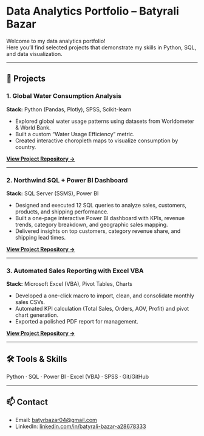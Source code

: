 # Data Analytics Portfolio – Batyrali Bazar

Welcome to my data analytics portfolio!  
Here you’ll find selected projects that demonstrate my skills in Python, SQL, and data visualization.

---

## 🔹 Projects

### 1. Global Water Consumption Analysis
**Stack:** Python (Pandas, Plotly), SPSS, Scikit-learn  
- Explored global water usage patterns using datasets from Worldometer & World Bank.
- Built a custom “Water Usage Efficiency” metric.
- Created interactive choropleth maps to visualize consumption by country.

[**View Project Repository →**](https://github.com/b4tyr4li/water-consumption-analysis)

---

### 2. Northwind SQL + Power BI Dashboard
**Stack:** SQL Server (SSMS), Power BI  
- Designed and executed 12 SQL queries to analyze sales, customers, products, and shipping performance.  
- Built a one-page interactive Power BI dashboard with KPIs, revenue trends, category breakdown, and geographic sales mapping.  
- Delivered insights on top customers, category revenue share, and shipping lead times.

[**View Project Repository →**](https://github.com/b4tyr4li/sql-data-exploration)

---

### 3. Automated Sales Reporting with Excel VBA
**Stack:** Microsoft Excel (VBA), Pivot Tables, Charts  
- Developed a one-click macro to import, clean, and consolidate monthly sales CSVs.  
- Automated KPI calculation (Total Sales, Orders, AOV, Profit) and pivot chart generation.  
- Exported a polished PDF report for management.  

[**View Project Repository →**](https://github.com/b4tyr4li/excel-vba-automation)

---


## 🛠️ Tools & Skills
Python · SQL · Power BI · Excel (VBA) · SPSS · Git/GitHub

---

## 📫 Contact
- Email: batyrbazar04@gmail.com  
- LinkedIn: [linkedin.com/in/batyrali-bazar-a28678333](https://www.linkedin.com/in/batyrali-bazar-a28678333)
